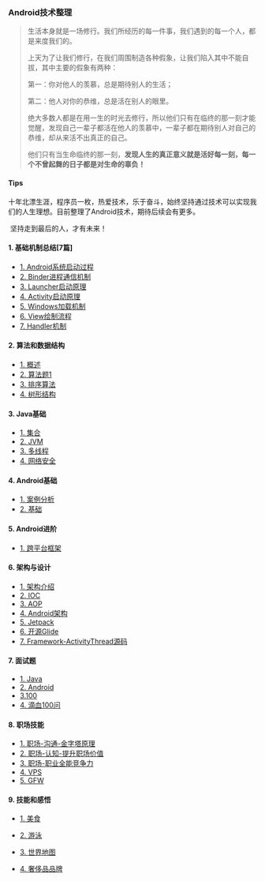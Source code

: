 ### Android技术整理

> 生活本身就是一场修行。我们所经历的每一件事，我们遇到的每一个人，都是来度我们的。
>
> 上天为了让我们修行，在我们周围制造各种假象，让我们陷入其中不能自拔，其中主要的假象有两种：
>
> 第一：你对他人的羡慕，总是期待别人的生活；
>
> 第二：他人对你的恭维，总是活在别人的眼里。
>
> 绝大多数人都是在用一生的时光去修行，所以他们只有在临终的那一刻才能觉醒，发现自己一辈子都活在他人的羡慕中，一辈子都在期待别人对自己的恭维，却从来活不出真正的自己。
>
> 他们只有当生命临终的那一刻，**发现人生的真正意义就是活好每一刻，每一个不曾起舞的日子都是对生命的辜负！**

#### Tips

​	十年北漂生涯，程序员一枚，热爱技术，乐于奋斗，始终坚持通过技术可以实现我们的人生理想。目前整理了Android技术，期待后续会有更多。

​	坚持走到最后的人，才有未来！

#### 1. 基础机制总结[7篇]

- [1. Android系统启动过程](https://github.com/crazycoding7/AndroidBlogs/blob/master/android/01%E5%9F%BA%E7%A1%80%E6%9C%BA%E5%88%B6/1.Android%E7%B3%BB%E7%BB%9F%E5%90%AF%E5%8A%A8%E6%B5%81%E7%A8%8B.md)
- [2. Binder进程通信机制](https://github.com/crazycoding7/AndroidBlogs/blob/master/android/01%E5%9F%BA%E7%A1%80%E6%9C%BA%E5%88%B6/2.Binder%E8%BF%9B%E7%A8%8B%E9%80%9A%E4%BF%A1%E6%9C%BA%E5%88%B6.md)
- [3. Launcher启动原理](https://github.com/crazycoding7/AndroidBlogs/blob/master/android/01%E5%9F%BA%E7%A1%80%E6%9C%BA%E5%88%B6/3.Launcher%E5%90%AF%E5%8A%A8%E5%8E%9F%E7%90%86.md)
- [4. Activity启动原理](https://github.com/crazycoding7/AndroidBlogs/blob/master/android/01%E5%9F%BA%E7%A1%80%E6%9C%BA%E5%88%B6/4.Activity%E5%90%AF%E5%8A%A8%E5%8E%9F%E7%90%86.md)
- [5. Windows加载机制](https://github.com/crazycoding7/AndroidBlogs/blob/master/android/01%E5%9F%BA%E7%A1%80%E6%9C%BA%E5%88%B6/5.Windows%e5%8a%a0%e8%bd%bd%e6%9c%ba%e5%88%b6.md)
- [6. View绘制流程](https://github.com/crazycoding7/AndroidBlogs/blob/master/android/01%E5%9F%BA%E7%A1%80%E6%9C%BA%E5%88%B6/6.View%e7%bb%98%e5%88%b6%e6%b5%81%e7%a8%8b.md)
- [7. Handler机制](https://github.com/crazycoding7/AndroidBlogs/blob/master/android/01%E5%9F%BA%E7%A1%80%E6%9C%BA%E5%88%B6/8.Handler%E5%8E%9F%E7%90%86.md)

#### 2. 算法和数据结构

- [1. 概述](https://github.com/crazycoding7/AndroidBlogs/blob/master/android/02算法和数据结构/算法和数据结构.md)
- [2. 算法题1](https://github.com/crazycoding7/AndroidBlogs/blob/master/android/02算法和数据结构/算法题1.md)
- [3. 排序算法](https://github.com/crazycoding7/AndroidBlogs/blob/master/android/02%E7%AE%97%E6%B3%95%E5%92%8C%E6%95%B0%E6%8D%AE%E7%BB%93%E6%9E%84/%E6%8E%92%E5%BA%8F%E7%AE%97%E6%B3%95.md)
- [4. 树形结构](https://github.com/crazycoding7/AndroidBlogs/blob/master/android/02%E7%AE%97%E6%B3%95%E5%92%8C%E6%95%B0%E6%8D%AE%E7%BB%93%E6%9E%84/%E6%A0%91%E5%BD%A2%E7%BB%93%E6%9E%84.md)

#### 3. Java基础

- [1. 集合](https://github.com/crazycoding7/AndroidBlogs/blob/master/android/03Java%E5%9F%BA%E7%A1%80/%E9%9B%86%E5%90%88.md)
- [2. JVM](https://github.com/crazycoding7/AndroidBlogs/blob/master/android/03Java%E5%9F%BA%E7%A1%80/JVM.md)
- [3. 多线程](https://github.com/crazycoding7/AndroidBlogs/blob/master/android/03Java%E5%9F%BA%E7%A1%80/多线程.md)
- [4. 网络安全](https://github.com/crazycoding7/AndroidBlogs/blob/master/android/03Java%E5%9F%BA%E7%A1%80/网络安全.md)

#### 4. Android基础

- [1. 案例分析](https://github.com/crazycoding7/AndroidBlogs/blob/master/android/04Android%E5%9F%BA%E7%A1%80/Android%E6%A1%88%E4%BE%8B%E5%88%86%E6%9E%90.md)
- [2. 基础](https://github.com/crazycoding7/AndroidBlogs/blob/master/android/04Android%E5%9F%BA%E7%A1%80/100qaAndroid%E5%9F%BA%E7%A1%80.md)

#### 5. Android进阶

- [1. 跨平台框架](https://github.com/crazycoding7/AndroidBlogs/blob/master/android/07Android%E8%BF%9B%E9%98%B6/%E8%B7%A8%E5%B9%B3%E5%8F%B0%E6%8A%80%E6%9C%AF.md)

#### 6. 架构与设计

- [1. 架构介绍](https://github.com/crazycoding7/AndroidBlogs/blob/master/android/05%E6%9E%B6%E6%9E%84%E4%B8%8E%E8%AE%BE%E8%AE%A1/%E6%9E%B6%E6%9E%84%E5%B8%88%E4%BB%8B%E7%BB%8D.md)
- [2. IOC](https://github.com/crazycoding7/AndroidBlogs/blob/master/android/05%E6%9E%B6%E6%9E%84%E4%B8%8E%E8%AE%BE%E8%AE%A1/Ioc.md)
- [3. AOP]()
- [4. Android架构](https://github.com/crazycoding7/AndroidBlogs/blob/master/android/05%E6%9E%B6%E6%9E%84%E4%B8%8E%E8%AE%BE%E8%AE%A1/mvcpvm.md)
- [5. Jetpack](https://github.com/crazycoding7/AndroidBlogs/blob/master/android/05%E6%9E%B6%E6%9E%84%E4%B8%8E%E8%AE%BE%E8%AE%A1/Jetpact.md)
- [6. 开源Glide](https://github.com/crazycoding7/AndroidBlogs/blob/master/android/05%E6%9E%B6%E6%9E%84%E4%B8%8E%E8%AE%BE%E8%AE%A1/Glide.md)
- [7. Framework-ActivityThread源码](https://github.com/crazycoding7/AndroidBlogs/blob/master/android/05%E6%9E%B6%E6%9E%84%E4%B8%8E%E8%AE%BE%E8%AE%A1/ActivityThread源码.md)

#### 7. 面试题

- [1. Java](https://github.com/crazycoding7/AndroidBlogs/blob/master/android/06%E9%9D%A2%E8%AF%95%E9%A2%98/AndroidQJava%E5%9F%BA%E7%A1%80.md)
- [2. Android](https://github.com/crazycoding7/AndroidBlogs/blob/master/android/06%E9%9D%A2%E8%AF%95%E9%A2%98/AndroidQ%E5%9F%BA%E7%A1%80.md)
- [3.100](https://github.com/crazycoding7/AndroidBlogs/blob/master/android/06%E9%9D%A2%E8%AF%95%E9%A2%98/100question.md)
- [4. 滴血100问](https://github.com/crazycoding7/AndroidBlogs/blob/master/android/mybloodquestion.md)

#### 8. 职场技能

- [1. 职场-沟通-金字塔原理](https://github.com/crazycoding7/AndroidBlogs/blob/master/知行合一/职场-沟通-金字塔原理.md)
- [2. 职场-认知-提升职场价值](https://github.com/crazycoding7/AndroidBlogs/blob/master/知行合一/职场-认知-提升职场价值.md)
- [3. 职场-职业全能竞争力](https://github.com/crazycoding7/AndroidBlogs/blob/master/%E7%9F%A5%E8%A1%8C%E5%90%88%E4%B8%80/%E8%81%8C%E5%9C%BA-%E8%81%8C%E4%B8%9A%E5%85%A8%E8%83%BD%E7%AB%9E%E4%BA%89%E5%8A%9B.md)
- [4. VPS](https://github.com/crazycoding7/AndroidBlogs/blob/master/tools/vps.md)
- [5. GFW](https://github.com/crazycoding7/AndroidBlogs/blob/master/tools/翻墙资料.md)

#### 9. 技能和感悟

- [1. 美食](https://github.com/crazycoding7/AndroidBlogs/blob/master/skills/deliciousFood.md)
- [2. 游泳](https://github.com/crazycoding7/AndroidBlogs/blob/master/skills/%E6%B8%B8%E6%B3%B3.md)

- [3. 世界地图](https://github.com/crazycoding7/AndroidBlogs/blob/master/知行合一/世界地图.md)
- [4. 奢侈品品牌](https://github.com/crazycoding7/AndroidBlogs/blob/master/知行合一/top10大品牌.md)


